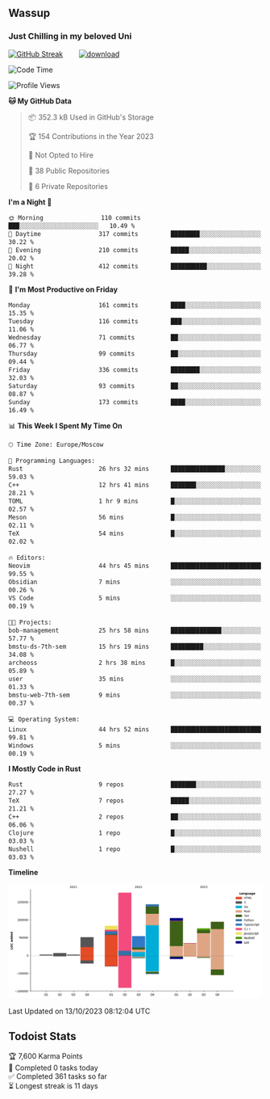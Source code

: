## Wassup 
### Just Chilling in my beloved Uni 

<!--
-->

[![GitHub Streak](http://github-readme-streak-stats.herokuapp.com?user=archeoss&theme=shades-of-purple&hide_border=true&date_format=j%20M%5B%20Y%5D)](https://git.io/streak-stats)&nbsp;&nbsp;&nbsp;&nbsp;&nbsp;&nbsp;&nbsp;&nbsp;[![download](https://user-images.githubusercontent.com/68448737/147796309-d8b65b1d-4dde-40d9-b03a-2b42aaa6cd43.jpeg)
](http://bmstu.ru/)

<!--START_SECTION:waka-->
![Code Time](http://img.shields.io/badge/Code%20Time-1%2C897%20hrs%2010%20mins-blue)

![Profile Views](http://img.shields.io/badge/Profile%20Views-56-blue)

**🐱 My GitHub Data** 

> 📦 352.3 kB Used in GitHub's Storage 
 > 
> 🏆 154 Contributions in the Year 2023
 > 
> 🚫 Not Opted to Hire
 > 
> 📜 38 Public Repositories 
 > 
> 🔑 6 Private Repositories 
 > 
**I'm a Night 🦉** 

```text
🌞 Morning                110 commits         ███░░░░░░░░░░░░░░░░░░░░░░   10.49 % 
🌆 Daytime                317 commits         ████████░░░░░░░░░░░░░░░░░   30.22 % 
🌃 Evening                210 commits         █████░░░░░░░░░░░░░░░░░░░░   20.02 % 
🌙 Night                  412 commits         ██████████░░░░░░░░░░░░░░░   39.28 % 
```
📅 **I'm Most Productive on Friday** 

```text
Monday                   161 commits         ████░░░░░░░░░░░░░░░░░░░░░   15.35 % 
Tuesday                  116 commits         ███░░░░░░░░░░░░░░░░░░░░░░   11.06 % 
Wednesday                71 commits          ██░░░░░░░░░░░░░░░░░░░░░░░   06.77 % 
Thursday                 99 commits          ██░░░░░░░░░░░░░░░░░░░░░░░   09.44 % 
Friday                   336 commits         ████████░░░░░░░░░░░░░░░░░   32.03 % 
Saturday                 93 commits          ██░░░░░░░░░░░░░░░░░░░░░░░   08.87 % 
Sunday                   173 commits         ████░░░░░░░░░░░░░░░░░░░░░   16.49 % 
```


📊 **This Week I Spent My Time On** 

```text
🕑︎ Time Zone: Europe/Moscow

💬 Programming Languages: 
Rust                     26 hrs 32 mins      ███████████████░░░░░░░░░░   59.03 % 
C++                      12 hrs 41 mins      ███████░░░░░░░░░░░░░░░░░░   28.21 % 
TOML                     1 hr 9 mins         █░░░░░░░░░░░░░░░░░░░░░░░░   02.57 % 
Meson                    56 mins             █░░░░░░░░░░░░░░░░░░░░░░░░   02.11 % 
TeX                      54 mins             █░░░░░░░░░░░░░░░░░░░░░░░░   02.02 % 

🔥 Editors: 
Neovim                   44 hrs 45 mins      █████████████████████████   99.55 % 
Obsidian                 7 mins              ░░░░░░░░░░░░░░░░░░░░░░░░░   00.26 % 
VS Code                  5 mins              ░░░░░░░░░░░░░░░░░░░░░░░░░   00.19 % 

🐱‍💻 Projects: 
bob-management           25 hrs 58 mins      ██████████████░░░░░░░░░░░   57.77 % 
bmstu-ds-7th-sem         15 hrs 19 mins      █████████░░░░░░░░░░░░░░░░   34.08 % 
archeoss                 2 hrs 38 mins       █░░░░░░░░░░░░░░░░░░░░░░░░   05.89 % 
user                     35 mins             ░░░░░░░░░░░░░░░░░░░░░░░░░   01.33 % 
bmstu-web-7th-sem        9 mins              ░░░░░░░░░░░░░░░░░░░░░░░░░   00.37 % 

💻 Operating System: 
Linux                    44 hrs 52 mins      █████████████████████████   99.81 % 
Windows                  5 mins              ░░░░░░░░░░░░░░░░░░░░░░░░░   00.19 % 
```

**I Mostly Code in Rust** 

```text
Rust                     9 repos             ███████░░░░░░░░░░░░░░░░░░   27.27 % 
TeX                      7 repos             █████░░░░░░░░░░░░░░░░░░░░   21.21 % 
C++                      2 repos             ██░░░░░░░░░░░░░░░░░░░░░░░   06.06 % 
Clojure                  1 repo              █░░░░░░░░░░░░░░░░░░░░░░░░   03.03 % 
Nushell                  1 repo              █░░░░░░░░░░░░░░░░░░░░░░░░   03.03 % 
```



**Timeline**

![Lines of Code chart](https://raw.githubusercontent.com/archeoss/archeoss/master/assets/bar_graph.png)


 Last Updated on 13/10/2023 08:12:04 UTC
<!--END_SECTION:waka-->

## Todoist Stats

<!-- TODO-IST:START -->
🏆  7,600 Karma Points           
🌸  Completed 0 tasks today           
✅  Completed 361 tasks so far           
⏳  Longest streak is 11 days
<!-- TODO-IST:END -->
